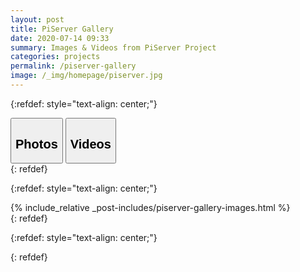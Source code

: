 ```yaml
---
layout: post
title: PiServer Gallery
date: 2020-07-14 09:33
summary: Images & Videos from PiServer Project
categories: projects
permalink: /piserver-gallery
image: /_img/homepage/piserver.jpg
---
```


{:refdef: style="text-align: center;"}
<div id="tab">
    <button class="tab-button tab-active" id="left-tab"><h2 class="link-tab link-tab-left">Photos</h2></button>
    <button class="tab-button tab-inactive" id="right-tab"><h2 class="link-tab link-tab-right">Videos</h2></button>
</div>
{: refdef}
<br>

<!-- Use Ninja Slider No.4 for image viewer

//image hover shows unplash and button<br>
//image click makes the hover button stay

[//]: # (This may be the most platform independent comment)


## Videos

Youtube embed -->

{:refdef: style="text-align: center;"}
<div class="left-tab-content">
    {% include_relative _post-includes/piserver-gallery-images.html %}
</div>
{: refdef}

{:refdef: style="text-align: center;"}
<div class="right-tab-content">

</div>
{: refdef}